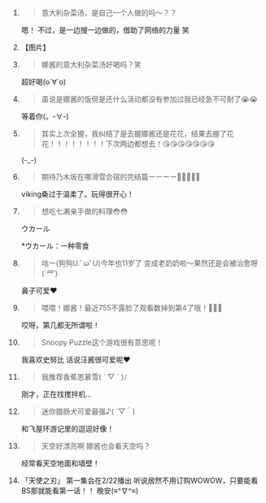 1. > 意大利杂菜汤，是自己一个人做的吗〜？？

   嗯！ 不过，是一边搜一边做的，借助了网络的力量 笑

2. 【图片】

3. > 娜酱的意大利杂菜汤好喝吗？笑

   超好喝(о´∀`о)

4. > 虽说是娜酱的饭但是还什么活动都没有参加过我已经急不可耐了😭😭

   等着你(。-∀-)

5. > 其实上次全握，我纠结了是去握娜酱还是花花，结果去握了花花！！！！！！！！下次两边都想去！😘😘😘😘😘😘😘

   (-_-)

6. > 期待乃木坂在哪滑雪合宿的完结篇ーーーー🌟🌟🌟🌟🌟

   viking桑过于温柔了。玩得很开心！

7. > 想吃七濑亲手做的料理😳😳

   ウカール

   *ウカール：一种零食

8. > 咕ー(狗狗U.ﾟωﾟU)今年也11岁了 变成老奶奶啦～果然还是会被治愈呀(*´罒`*)

   鼻子可爱❤

9. > 喂喂！娜酱！最近755不露脸了观看数掉到第4了哦！😤😤😤

   哎呀，第几都无所谓啦！

10. > Snoopy Puzzle这个游戏很有意思呢！

    我喜欢史努比 话说汪酱很可爱呢❤

11. > 我推荐香蕉思慕雪( ´ ▽ ` )ﾉ

    刚才，正在找搅拌机…

12. > 迷你腊肠犬可爱最强♪( ´▽｀)

    和飞屋环游记里的逗逗好像！

13. > 天空好漂亮啊 娜酱也会看天空吗？

    经常看天空地面和墙壁！

14. 「天使之刃」 第一集会在2/22播出 听说居然不用订购WOWOW，只要能看BS那就能看第一话！！ 晚安(≡^∇^≡)